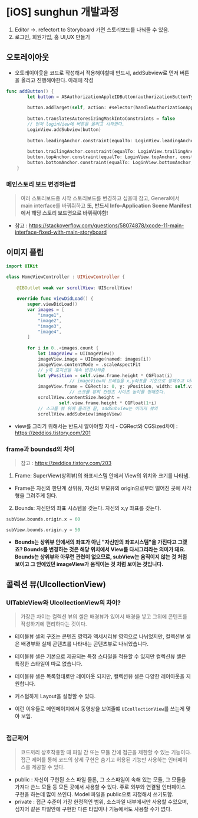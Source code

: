 # [iOS] sunghun 개발과정

1. Editor ->. refectort to Storyboard 가면 스토리보드를 나눠줄 수 있음.
2. 로그인, 회원가입, 홈 UI,UX 만들기



## 오토레이아웃

- 오토레이아웃을 코드로 작성해서 적용해야할때 반드시,   addSubview로 먼저 버튼을 올리고 진행해야한다. 아래에 작성 

```swift
func addButton() {
        let button = ASAuthorizationAppleIDButton(authorizationButtonType: .signIn, authorizationButtonStyle: .black)
        
        button.addTarget(self, action: #selector(handleAuthorizationAppleIDButtonPress), for: .touchUpInside)
        
        button.translatesAutoresizingMaskIntoConstraints = false
        // 먼저 loginView에 버튼을 올리고 시작한다.
        LoginView.addSubview(button)
        
        button.leadingAnchor.constraint(equalTo: LoginView.leadingAnchor, constant: 30).isActive = true
        
        button.trailingAnchor.constraint(equalTo: LoginView.trailingAnchor, constant: 30).isActive = true
        button.topAnchor.constraint(equalTo: LoginView.topAnchor, constant: 30).isActive = true
        button.bottomAnchor.constraint(equalTo: LoginView.bottomAnchor, constant: 30).isActive = true
    }
```



### 메인스토리 보드 변경하는법

> 여러 스토리보드중 시작 스토리보드를 변경하고 싶을때 참고, General에서 main interface를 바꿔줘하고 **또, 반드시 Info-Application Scene Manifest 에서 해당 스토리 보드명으로 바꿔줘야함!**

- 참고 : https://stackoverflow.com/questions/58074878/xcode-11-main-interface-fixed-with-main-storyboard



## 이미지 플립

> 

```swift
import UIKit

class HomeViewController : UIViewController {
    
    @IBOutlet weak var scrollView: UIScrollView!
    
    override func viewDidLoad() {
        super.viewDidLoad()
        var images = [
            "image1",
            "image2",
            "image3",
            "image4",
        ]
        
        for i in 0..<images.count {
            let imageView = UIImageView()
            imageView.image = UIImage(named: images[i])
            imageView.contentMode = .scaleAspectFit
            // y축 포지션을 계속 변경시켜줌
            let yPosition = self.view.frame.height * CGFloat(i)
						// imageView의 프레임을 x,y좌표를 기준으로 정해주고 너비와 높이를 갖는 사격형이다. 
            imageView.frame = CGRect(x: 0, y: yPosition, width: self.view.frame.width, height: self.view.frame.height)
						// 스크롤 뷰의 컨탠츠 사이즈 높이를 정해준다.
            scrollView.contentSize.height =
                    self.view.frame.height * CGFloat(1+i)
            // 스크롤 뷰 위에 올리면 끝, addSubview는 이미지 뷰의
            scrollView.addSubview(imageView)
```

- view를 그리기 위해서는 반드시 알아야할 지식 - CGRect와 CGSized차이 : https://zeddios.tistory.com/201 

### frame과 boundsd의 차이

> 참고 : https://zeddios.tistory.com/203

1) Frame: SuperView(상위뷰)의 좌표시스템 안에서 View의 위치와 크기를 나타냄.

- Frame은 자신의 한단계 상위뷰, 자산의 부모뷰의 origin으로부터 떨어진 곳에 사각형을 그려주게 된다.

2) Bounds: 자신만의 좌표 시스템을 갖는다. 자신의 x,y 좌표를 갖는다. 

```swift
subView.bounds.origin.x = 60

subView.bounds.origin.y = 50
```

- **Bounds는 상위뷰 안에서의 좌표가 아닌 "자신만의 좌표시스템"을 가진다고 그랬죠? Bounds를 변경하는 것은 해당 위치에서 View를 다시그리라는 의미가 돼요. Bounds는 상위뷰와 아무런 관련이 없으므로, subView는 움직이지 않는 것 처럼 보이고 그 안에있던 imageView가 움직이는 것 처럼 보이는 것입니다.** 



## 콜렉션 뷰(UIcollectionView)

### UITableView와 UIcollectionView의 차이?

> 가장큰 차이는 컬렉션 뷰의 셀은 배경뷰가 있어서 배경을 넣고 그위에 콘텐츠를 작성하기에 편리하다는 것이다.

- 테이블뷰 셀의 구조는 콘텐츠 영역과 액세서리뷰 영역으로 나뉘었지만, 컬렉션뷰 셀은 배경뷰와 실제 콘텐츠를 나타내는 콘텐츠뷰로 나뉘었습니다.
- 테이블뷰 셀은 기본으로 제공되는 특정 스타일을 적용할 수 있지만 컬렉션뷰 셀은 특정한 스타일이 따로 없습니다.
- 테이블뷰 셀은 목록형태로만 레이아웃 되지만, 컬렉션뷰 셀은 다양한 레이아웃을 지원합니다.
- 커스텀하게 Layout을 설정할 수 있다. 

- 이런 이유들로 메인페이지에서 동영상을 보여줄떄 `UIcollectionView`를 쓰는게 맞아 보임.



```swift

```

### 접근제어

> 코드끼리 상호작용할 때 파일 간 또는 모듈 간에 접근을 제한할 수 있는 기능이다. 접근 제어를 통해 코드의 상세 구현은 숨기고 허용된 기능만 사용하는 인터페이스를 제공할 수 있다.

- public :  자신이 구현된 소스 파일 물론, 그 소스파일이 속해 있는 모듈, 그 모듈을 가져다 쓴느 모듈 등 모든 곳에서 사용할 수 있다. 주로 외부와 연결될 인터페이스 구현을 하는데 많이 쓰인다. Model 파일을 public으로 지정해서 쓰기도함.
- private :  접근 수준이 가장 한정적인 범위, 소스파일 내부에서만 사용할 수있으며, 심지어 같은 파일안에 구현한 다른 타입이나 기능에서도 사용할 수가 없다. 